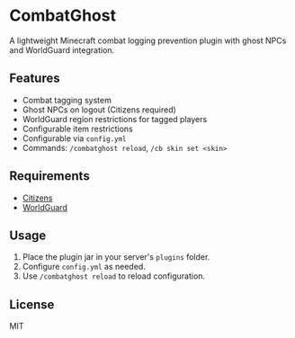 # CombatGhost

A lightweight Minecraft combat logging prevention plugin with ghost NPCs and WorldGuard integration.

## Features

- Combat tagging system
- Ghost NPCs on logout (Citizens required)
- WorldGuard region restrictions for tagged players
- Configurable item restrictions
- Configurable via `config.yml`
- Commands: `/combatghost reload`, `/cb skin set <skin>`

## Requirements

- [Citizens](https://www.spigotmc.org/resources/citizens.13811/)
- [WorldGuard](https://dev.bukkit.org/projects/worldguard)

## Usage

1. Place the plugin jar in your server's `plugins` folder.
2. Configure `config.yml` as needed.
3. Use `/combatghost reload` to reload configuration.

## License

MIT